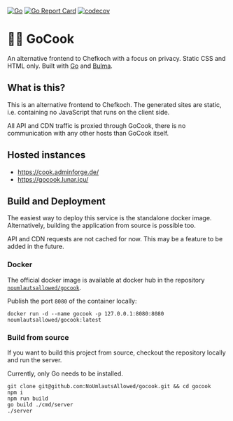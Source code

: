 [![Go](https://github.com/NoUmlautsAllowed/gocook/actions/workflows/go.yml/badge.svg)](https://github.com/NoUmlautsAllowed/gocook/actions/workflows/go.yml)
[![Go Report Card](https://goreportcard.com/badge/github.com/NoUmlautsAllowed/gocook)](https://goreportcard.com/report/github.com/NoUmlautsAllowed/gocook)
[![codecov](https://codecov.io/gh/NoUmlautsAllowed/gocook/branch/main/graph/badge.svg?token=OO2AKXBRKU)](https://codecov.io/gh/NoUmlautsAllowed/gocook)

# :cook: GoCook

An alternative frontend to Chefkoch with a focus on privacy. Static CSS and 
HTML only. Built with [Go](https://go.dev/)
and [Bulma](https://bulma.io/).

## What is this?

This is an alternative frontend to Chefkoch. The generated sites are static, 
i.e. containing no JavaScript that runs on the client side.

All API and CDN traffic is proxied through GoCook, there is no communication
with any other hosts than GoCook itself.

## Hosted instances

- <https://cook.adminforge.de/>
- <https://gocook.lunar.icu/>

## Build and Deployment

The easiest way to deploy this service is the standalone docker image. 
Alternatively, building the application from source is possible too.

API and CDN requests are not cached for now. This may be a feature to be
added in the future.

### Docker

The official docker image is available at docker hub in the repository 
[`noumlautsallowed/gocook`](https://hub.docker.com/r/noumlautsallowed/gocook).

Publish the port `8080` of the container locally:

```shell
docker run -d --name gocook -p 127.0.0.1:8080:8080 noumlautsallowed/gocook:latest
```

### Build from source

If you want to build this project from source, checkout the repository 
locally and run the server.

Currently, only Go needs to be installed.

```shell
git clone git@github.com:NoUmlautsAllowed/gocook.git && cd gocook
npm i
npm run build
go build ./cmd/server
./server
```
